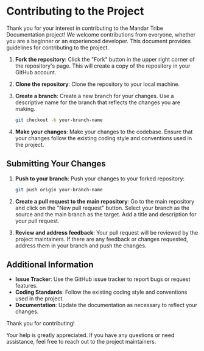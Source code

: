 # Contributing to the Project

Thank you for your interest in contributing to the Mandar Tribe Documentation project! We welcome contributions from everyone, whether you are a beginner or an experienced developer. This document provides guidelines for contributing to the project.

1. **Fork the repository**: Click the "Fork" button in the upper right corner of the repository's page. This will create a copy of the repository in your GitHub account.

2. **Clone the repository**: Clone the repository to your local machine.
3. **Create a branch**: Create a new branch for your changes. Use a descriptive name for the branch that reflects the changes you are making.

    ```bash
    git checkout -b your-branch-name
    ```

4. **Make your changes**: Make your changes to the codebase. Ensure that your changes follow the existing coding style and conventions used in the project.

## Submitting Your Changes

1. **Push to your branch**: Push your changes to your forked repository:

    ```bash
    git push origin your-branch-name
    ```

2. **Create a pull request to the main repository**: Go to the main repository and click on the "New pull request" button. Select your branch as the source and the main branch as the target. Add a title and description for your pull request.

3. **Review and address feedback**: Your pull request will be reviewed by the project maintainers. If there are any feedback or changes requested, address them in your branch and push the changes.

## Additional Information

- **Issue Tracker**: Use the GitHub issue tracker to report bugs or request features.
- **Coding Standards**: Follow the existing coding style and conventions used in the project.
- **Documentation**: Update the documentation as necessary to reflect your changes.

Thank you for contributing!

Your help is greatly appreciated. If you have any questions or need assistance, feel free to reach out to the project maintainers.

